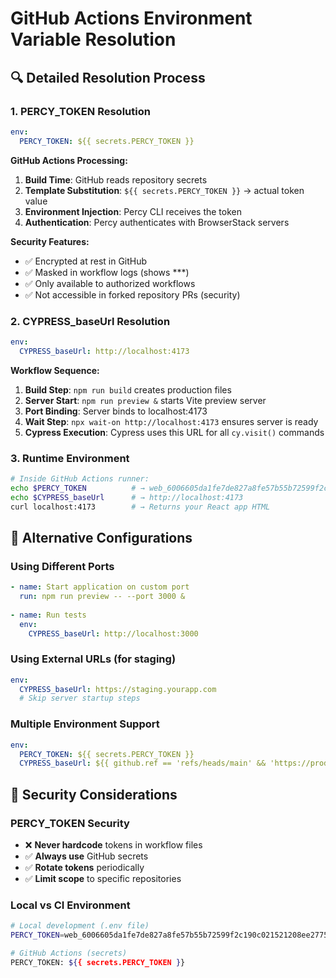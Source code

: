 # GitHub Actions Environment Variable Resolution

## 🔍 Detailed Resolution Process

### 1. PERCY_TOKEN Resolution
```yaml
env:
  PERCY_TOKEN: ${{ secrets.PERCY_TOKEN }}
```

**GitHub Actions Processing:**
1. **Build Time**: GitHub reads repository secrets
2. **Template Substitution**: `${{ secrets.PERCY_TOKEN }}` → actual token value
3. **Environment Injection**: Percy CLI receives the token
4. **Authentication**: Percy authenticates with BrowserStack servers

**Security Features:**
- ✅ Encrypted at rest in GitHub
- ✅ Masked in workflow logs (shows ***)
- ✅ Only available to authorized workflows
- ✅ Not accessible in forked repository PRs (security)

### 2. CYPRESS_baseUrl Resolution
```yaml
env:
  CYPRESS_baseUrl: http://localhost:4173
```

**Workflow Sequence:**
1. **Build Step**: `npm run build` creates production files
2. **Server Start**: `npm run preview &` starts Vite preview server
3. **Port Binding**: Server binds to localhost:4173
4. **Wait Step**: `npx wait-on http://localhost:4173` ensures server is ready
5. **Cypress Execution**: Cypress uses this URL for all `cy.visit()` commands

### 3. Runtime Environment
```bash
# Inside GitHub Actions runner:
echo $PERCY_TOKEN          # → web_6006605da1fe7de827a8fe57b55b72599f2c190c021521208ee2775dfa352a2f
echo $CYPRESS_baseUrl      # → http://localhost:4173
curl localhost:4173        # → Returns your React app HTML
```

## 🔧 Alternative Configurations

### Using Different Ports
```yaml
- name: Start application on custom port
  run: npm run preview -- --port 3000 &
  
- name: Run tests
  env:
    CYPRESS_baseUrl: http://localhost:3000
```

### Using External URLs (for staging)
```yaml
env:
  CYPRESS_baseUrl: https://staging.yourapp.com
  # Skip server startup steps
```

### Multiple Environment Support
```yaml
env:
  PERCY_TOKEN: ${{ secrets.PERCY_TOKEN }}
  CYPRESS_baseUrl: ${{ github.ref == 'refs/heads/main' && 'https://prod.app.com' || 'http://localhost:4173' }}
```

## 🚨 Security Considerations

### PERCY_TOKEN Security
- ❌ **Never hardcode** tokens in workflow files
- ✅ **Always use** GitHub secrets
- ✅ **Rotate tokens** periodically
- ✅ **Limit scope** to specific repositories

### Local vs CI Environment
```bash
# Local development (.env file)
PERCY_TOKEN=web_6006605da1fe7de827a8fe57b55b72599f2c190c021521208ee2775dfa352a2f

# GitHub Actions (secrets)
PERCY_TOKEN: ${{ secrets.PERCY_TOKEN }}
```

